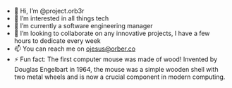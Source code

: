 - 👋 Hi, I’m @project.orb3r
- 👀 I’m interested in all things tech
- 🌱 I’m currently a software engineering manager
- 💞️ I’m looking to collaborate on any innovative projects, I have a few hours to dedicate every week
- 📫 You can reach me on ojesus@orber.co
- ⚡ Fun fact: The first computer mouse was made of wood! Invented by Douglas Engelbart in 1964, the mouse was a simple wooden shell with two metal wheels and is now a crucial component in modern computing.
